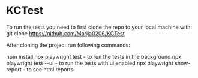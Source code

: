 # KCTest

To run the tests you need to first clone the repo to your local machine with: git clone https://github.com/Marija0206/KCTest

After cloning the project run following commands:

npm install
npx playwright test - to run the tests in the background
npx playwright test --ui - to run the tests with ui enabled
npx playwright show-report - to see html reports

